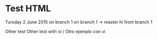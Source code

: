 # Test HTML
Tursday 2 June 2015
on branch 1 
on branch 1 -> master
hi from branch 1

Other test
Other test with vi / Otro ejemplo con vi
